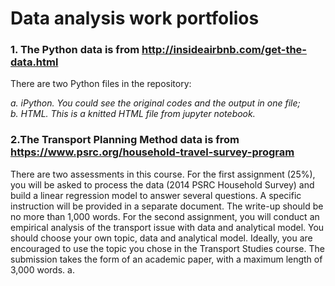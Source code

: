 # Data analysis work portfolios


### 1. The Python data is from http://insideairbnb.com/get-the-data.html</br>
There are two Python files in the repository:

*a. iPython. You could see the original codes and the output in one file;*</br>
*b. HTML. This is a knitted HTML file from jupyter notebook.*

### 2.The Transport Planning Method data is from https://www.psrc.org/household-travel-survey-program</br>
There are two assessments in this course. For the first assignment (25%), you will be asked to process the data (2014 PSRC Household Survey) and build a linear regression model to answer several questions. A specific instruction will be provided in a separate document. The write-up should be no more than 1,000 words. For the second assignment, you will conduct an empirical analysis of the transport issue with data and analytical model. You should choose your own topic, data and analytical model. Ideally, you are encouraged to use the topic you chose in the Transport Studies course. The submission takes the form of an academic paper, with a maximum length of 3,000 words.
a. 
